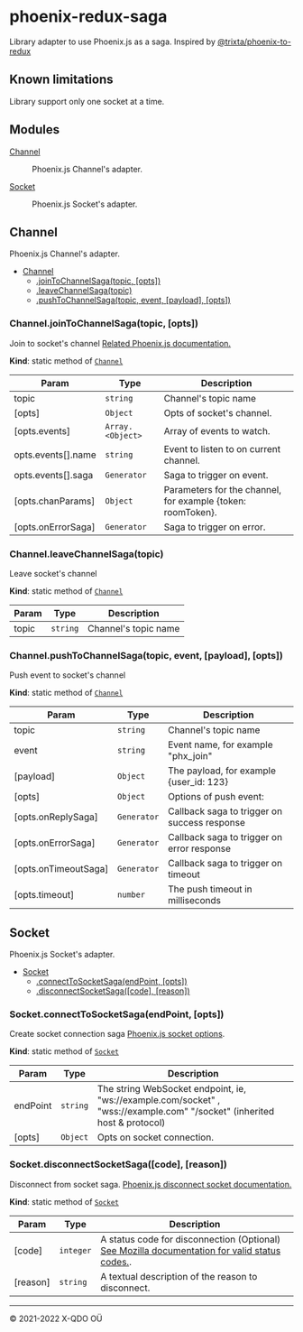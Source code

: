 # phoenix-redux-saga

Library adapter to use Phoenix.js as a saga.
Inspired by [@trixta/phoenix-to-redux](https://www.npmjs.com/package/@trixta/phoenix-to-redux)

## Known limitations

Library support only one socket at a time.

## Modules

<dl>
<dt><a href="#module_Channel">Channel</a></dt>
<dd><p>Phoenix.js Channel&#39;s adapter.</p>
</dd>
<dt><a href="#module_Socket">Socket</a></dt>
<dd><p>Phoenix.js Socket&#39;s adapter.</p>
</dd>
</dl>

<a name="module_Channel"></a>

## Channel
Phoenix.js Channel's adapter.


* [Channel](#module_Channel)
    * [.joinToChannelSaga(topic, [opts])](#module_Channel.joinToChannelSaga)
    * [.leaveChannelSaga(topic)](#module_Channel.leaveChannelSaga)
    * [.pushToChannelSaga(topic, event, [payload], [opts])](#module_Channel.pushToChannelSaga)

<a name="module_Channel.joinToChannelSaga"></a>

### Channel.joinToChannelSaga(topic, [opts])
Join to socket's channel
[Related Phoenix.js documentation.](https://hexdocs.pm/phoenix/js/index.html#channeljoin)

**Kind**: static method of [<code>Channel</code>](#module_Channel)  

| Param | Type | Description |
| --- | --- | --- |
| topic | <code>string</code> | Channel's topic name |
| [opts] | <code>Object</code> | Opts of socket's channel. |
| [opts.events] | <code>Array.&lt;Object&gt;</code> | Array of events to watch. |
| opts.events[].name | <code>string</code> | Event to listen to on current channel. |
| opts.events[].saga | <code>Generator</code> | Saga to trigger on event. |
| [opts.chanParams] | <code>Object</code> | Parameters for the channel, for example {token: roomToken}. |
| [opts.onErrorSaga] | <code>Generator</code> | Saga to trigger on error. |

<a name="module_Channel.leaveChannelSaga"></a>

### Channel.leaveChannelSaga(topic)
Leave socket's channel

**Kind**: static method of [<code>Channel</code>](#module_Channel)  

| Param | Type | Description |
| --- | --- | --- |
| topic | <code>string</code> | Channel's topic name |

<a name="module_Channel.pushToChannelSaga"></a>

### Channel.pushToChannelSaga(topic, event, [payload], [opts])
Push event to socket's channel

**Kind**: static method of [<code>Channel</code>](#module_Channel)  

| Param | Type | Description |
| --- | --- | --- |
| topic | <code>string</code> | Channel's topic name |
| event | <code>string</code> | Event name, for example "phx_join" |
| [payload] | <code>Object</code> | The payload, for example {user_id: 123} |
| [opts] | <code>Object</code> | Options of push event: |
| [opts.onReplySaga] | <code>Generator</code> | Callback saga to trigger on success response |
| [opts.onErrorSaga] | <code>Generator</code> | Callback saga to trigger on error response |
| [opts.onTimeoutSaga] | <code>Generator</code> | Callback saga to trigger on timeout |
| [opts.timeout] | <code>number</code> | The push timeout in milliseconds |

<a name="module_Socket"></a>

## Socket
Phoenix.js Socket's adapter.


* [Socket](#module_Socket)
    * [.connectToSocketSaga(endPoint, [opts])](#module_Socket.connectToSocketSaga)
    * [.disconnectSocketSaga([code], [reason])](#module_Socket.disconnectSocketSaga)

<a name="module_Socket.connectToSocketSaga"></a>

### Socket.connectToSocketSaga(endPoint, [opts])
Create socket connection saga
[Phoenix.js socket options](https://hexdocs.pm/phoenix/js/index.html#socket).

**Kind**: static method of [<code>Socket</code>](#module_Socket)  

| Param | Type | Description |
| --- | --- | --- |
| endPoint | <code>string</code> | The string WebSocket endpoint, ie, "ws://example.com/socket" , "wss://example.com" "/socket" (inherited host & protocol) |
| [opts] | <code>Object</code> | Opts on socket connection. |

<a name="module_Socket.disconnectSocketSaga"></a>

### Socket.disconnectSocketSaga([code], [reason])
Disconnect from socket saga.
[Phoenix.js disconnect socket documentation.](https://hexdocs.pm/phoenix/js/index.html#socketdisconnect)

**Kind**: static method of [<code>Socket</code>](#module_Socket)  

| Param | Type | Description |
| --- | --- | --- |
| [code] | <code>integer</code> | A status code for disconnection (Optional) [See Mozilla documentation for valid status codes.](https://developer.mozilla.org/en-US/docs/Web/API/CloseEvent#Status_codes). |
| [reason] | <code>string</code> | A textual description of the reason to disconnect. |


* * *
&copy; 2021-2022 X-QDO OÜ
